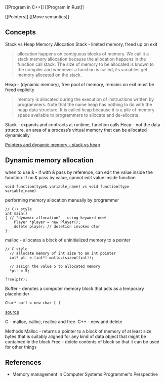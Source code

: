 [[Program in C++]] [[Program in Rust]]

[[Pointers]]
[[Move semantics]]

## Concepts
Stack vs Heap Memory Allocation
Stack - limited memory, freed up on exit
> allocation happens on contiguous blocks of memory. We call it a stack memory allocation because the allocation happens in the function call stack. The size of memory to be allocated is known to the compiler and whenever a function is called, its variables get memory allocated on the stack.

Heap - (dynamic memory), free pool of memory, remains on exit must be freed explicity
> memory is allocated during the execution of instructions written by programmers. Note that the name heap has nothing to do with the heap data structure. It is called heap because it is a pile of memory space available to programmers to allocate and de-allocate.

Stack - expands and contracts at runtime, function calls
Heap - not the data structure, an area of a process’s virtual memory that can be allocated dynamically

[Pointers and dynamic memory - stack vs heap](https://www.youtube.com/watch?v=_8-ht2AKyH4&list=PL2_aWCzGMAwLZp6LMUKI3cc7pgGsasm2_&index=12&t=937s)

## Dynamic memory allocation

when to use & - if with & pass by reference, can edit the value inside the function. if no & pass by value, cannot edit value inside function
```
void function(type& variable_name) vs void function(type variable_name)
```

performing memory allocation manually by programmer
```
// C++ style
int main()
{ // "dynamic allocation" – using keyword new!
    Player *player = new Player();
    delete player; // deletion invokes dtor
}
```

malloc - allocates a block of uninitialized memory to a pointer
```
// C style
  // allocate memory of int size to an int pointer
  int* ptr = (int*) malloc(sizeof(int));

  // assign the value 5 to allocated memory
  *ptr = 5;

free(ptr);
```

Buffer - denotes a computer memory block that acts as a temporary placeholder
```
Char* buff = new char [ ]
```
[source](https://www.educba.com/c-plus-plus-buffer/)

C - malloc, calloc, realloc and free. C++ -  new and delete 

Methods
Malloc - returns a pointer to a block of memory of at least size bytes that is suitably aligned for any kind of data object that might be contained in the block
Free - delete contents of block so that it can be used for other things

## References
* Memory management in Computer Systems Programmer's Perspective